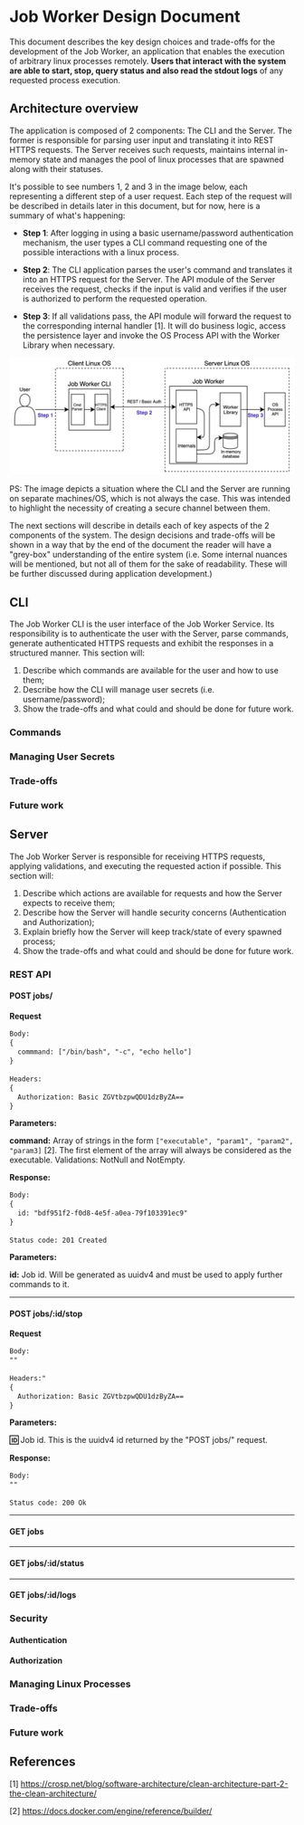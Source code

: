 # Job Worker Design Document

This document describes the key design choices and trade-offs for the development of the Job Worker, an application
that enables the execution of arbitrary linux processes remotely. <strong>Users that interact with the system are able to start, stop,
query status and also read the stdout logs</strong> of any requested process execution.

## Architecture overview

The application is composed of 2 components: The CLI and the Server. The former is responsible for parsing user input and translating it
into REST HTTPS requests. The Server receives such requests, maintains internal in-memory state and manages the pool of linux processes that are spawned
along with their statuses.

It's possible to see numbers 1, 2 and 3 in the image below, each representing a different step of a user request. Each step of the request will be described in
details later in this document, but for now, here is a summary of what's happening:

* <strong>Step 1</strong>: After logging in using a basic username/password authentication mechanism, the user types a CLI command requesting one of the possible 
  interactions with a linux process.

* <strong>Step 2</strong>: The CLI application parses the user's command and translates it into an HTTPS request for the Server. The API module of the Server receives 
  the request, checks if the input is valid and verifies if the user is authorized to perform the requested operation.

* <strong>Step 3</strong>: If all validations pass, the API module will forward the request to the corresponding internal handler [1].
  It will do business logic, access the persistence layer and invoke the OS Process API with the Worker Library when necessary.

![Architecture](../assets/images/architecture.png)

PS: The image depicts a situation where the CLI and the Server are running on separate machines/OS, which is not always the case. This was intended to highlight the necessity
of creating a secure channel between them.

The next sections will describe in details each of key aspects of the 2 components of the system. The design decisions and trade-offs will be shown in a way that by the end of the
document the reader will have a "grey-box" understanding of the entire system (i.e. Some internal nuances will be mentioned, but not all of them for the sake of readability. These
will be further discussed during application development.)

## CLI

The Job Worker CLI is the user interface of the Job Worker Service. Its responsibility is to authenticate the user with the Server, parse commands, generate authenticated HTTPS requests
and exhibit the responses in a structured manner. This section will:

1. Describe which commands are available for the user and how to use them;
2. Describe how the CLI will manage user secrets (i.e. username/password);
4. Show the trade-offs and what could and should be done for future work.

### Commands

### Managing User Secrets

### Trade-offs

### Future work

## Server

The Job Worker Server is responsible for receiving HTTPS requests, applying validations, and executing the requested action if possible. This section will:

1. Describe which actions are available for requests and how the Server expects to receive them;
2. Describe how the Server will handle security concerns (Authentication and Authorization);
3. Explain briefly how the Server will keep track/state of every spawned process;
4. Show the trade-offs and what could and should be done for future work.

### REST API

#### POST jobs/

<strong>Request</strong>
```
Body:
{
  commmand: ["/bin/bash", "-c", "echo hello"]
}

Headers:
{
  Authorization: Basic ZGVtbzpwQDU1dzByZA==
}
```

<strong>Parameters:</strong>

<strong>command:</strong> Array of strings in the form `["executable", "param1", "param2", "param3]` [2]. The first element 
of the array will always be considered as the executable. Validations: NotNull and NotEmpty.

<strong>Response:</strong>
```
Body:
{
  id: "bdf951f2-f0d8-4e5f-a0ea-79f103391ec9"
}

Status code: 201 Created
```

<strong>Parameters:</strong>

<strong>id:</strong> Job id. Will be generated as uuidv4 and must be used to apply further commands to it.

---

#### POST jobs/:id/stop

<strong>Request</strong>
```
Body:
""

Headers:"
{
  Authorization: Basic ZGVtbzpwQDU1dzByZA==
}
```

<strong>Parameters:</strong>

<strong>:id:</strong> Job id. This is the uuidv4 id returned by the "POST jobs/" request. 

<strong>Response:</strong>
```
Body:
""

Status code: 200 Ok
```

---

#### GET jobs

---

#### GET jobs/:id/status

---

#### GET jobs/:id/logs

### Security

#### Authentication

#### Authorization

### Managing Linux Processes

### Trade-offs

### Future work

## References

[1] https://crosp.net/blog/software-architecture/clean-architecture-part-2-the-clean-architecture/

[2] https://docs.docker.com/engine/reference/builder/